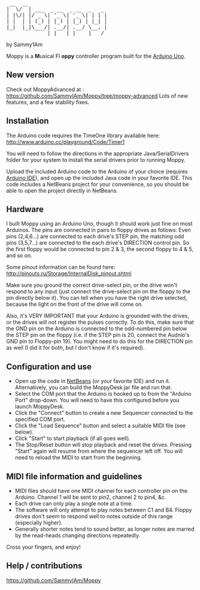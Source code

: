 <pre>
 __  __                         
|  \/  | ___  _ __  _ __  _   _ 
| |\/| |/ _ \| '_ \| '_ \| | | |
| |  | | (_) | |_) | |_) | |_| |
|_|  |_|\___/| .__/| .__/ \__, |
             |_|   |_|    |___/ 
</pre>

by Sammy1Am

Moppy is a **M**usical Fl **oppy** controller program built for the [Arduino Uno](http://arduino.cc/en/Main/ArduinoBoardUno).


New version
-----------
Check out MoppyAdvanced at :
https://github.com/SammyIAm/Moppy/tree/moppy-advanced
Lots of new features, and a few stability fixes.


Installation
------------
The Arduino code requires the TimeOne library available here: http://www.arduino.cc/playground/Code/Timer1


You will need to follow the directions in the appropriate Java/SerialDrivers folder for your system to install the serial drivers prior to running Moppy.


Upload the included Arduino code to the Arduino of your choice (requires [Arduino IDE](http://arduino.cc/en/Main/Software)), and open up the included Java code in your favorite IDE.  This code includes a NetBeans project for your convenience, so you should be able to open the project directly in NetBeans.

Hardware
--------
I built Moppy using an Arduino Uno, though it should work just fine on most Arduinos.  The pins are connected in pairs to floppy drives as follows: Even pins (2,4,6...) are connected to each drive's STEP pin, the matching odd pins (3,5,7...) are connected to the each drive's DIRECTION control pin.  So the first floppy would be connected to pin 2 & 3, the second floppy to 4 & 5, and so on.


Some pinout information can be found here: http://pinouts.ru/Storage/InternalDisk_pinout.shtml


Make sure you ground the correct drive-select pin, or the drive won't respond to any input (just connect the drive-select pin on the floppy to the pin directly below it).  You can tell when you have the right drive selected, because the light on the front of the drive will come on.  


Also, it's VERY IMPORTANT that your Arduino is grounded with the drives, or the drives will not register the pulses correctly.  To do this, make sure that the GND pin on the Arduino is connected to the odd-numbered pin below the STEP pin on the floppy (i.e. if the STEP pin is 20, connect the Audnio's GND pin to Floppy-pin 19).  You might need to do this for the DIRECTION pin as well (I did it for both, but I don't know if it's required).

Configuration and use
---------------------
- Open up the code in [NetBeans](http://netbeans.org) (or your favorite IDE) and run it.  Alternatively, you can build the MoppyDesk.jar file and run that.
- Select the COM port that the Arduino is hooked up to from the "Arduino Port" drop-down.  You will need to have this configured before you launch MoppyDesk.
- Click the "Connect" button to create a new Sequencer connected to the specified COM port.
- Click the "Load Sequence" button and select a suitable MIDI file (see below).
- Click "Start" to start playback (if all goes well).  
- The Stop/Reset button will stop playback and reset the drives.  Pressing "Start" again will resume from where the sequencer left off.  You will need to reload the MIDI to start from the beginning.

MIDI file information and guidelines
------------------------------------
- MIDI files should have one MIDI channel for each controller pin on the Arduino.  Channel 1 will be sent to pin2, channel 2 to pin4, &c.
- Each drive can only play a single note at a time.
- The software will only attempt to play notes between C1 and B4.  Floppy drives don't seem to respond well to notes outside of this range (especially higher).
- Generally shorter notes tend to sound better, as longer notes are marred by the read-heads changing directions repeatedly.

Cross your fingers, and enjoy!

Help / contributions
--------------------
https://github.com/SammyIAm/Moppy
